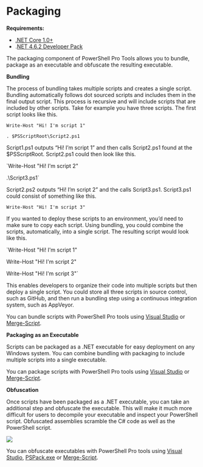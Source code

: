 # Packaging

**Requirements:**

* [.NET Core 1.0+](https://github.com/dotnet/core/releases)
* .[NET 4.6.2 Developer Pack](https://www.microsoft.com/en-us/download/details.aspx?id=53321)

The packaging component of PowerShell Pro Tools allows you to bundle, package as an executable and obfuscate the resulting executable.

**Bundling**

The process of bundling takes multiple scripts and creates a single script. Bundling automatically follows dot sourced scripts and includes them in the final output script. This process is recursive and will include scripts that are included by other scripts. Take for example you have three scripts. The first script looks like this.

`Write-Host "Hi! I'm script 1"`

`. $PSScriptRoot\Script2.ps1`

Script1.ps1 outputs “Hi! I’m script 1” and then calls Script2.ps1 found at the $PSScriptRoot. Script2.ps1 could then look like this.

\`Write-Host "Hi! I'm script 2"

.\Script3.ps1\`

Script2.ps2 outputs “Hi! I’m script 2” and the calls Script3.ps1. Script3.ps1 could consist of something like this.

`Write-Host "Hi! I'm script 3"`

If you wanted to deploy these scripts to an environment, you’d need to make sure to copy each script. Using bundling, you could combine the scripts, automatically, into a single script. The resulting script would look like this.

\`Write-Host "Hi! I'm script 1"

Write-Host "Hi! I'm script 2"

Write-Host "Hi! I'm script 3"\`

This enables developers to organize their code into multiple scripts but then deploy a single script. You could store all three scripts in source control, such as GitHub, and then run a bundling step using a continuous integration system, such as AppVeyor.

You can bundle scripts with PowerShell Pro tools using [Visual Studio](https://poshtools.com/docs/posh-pro-tools/bundling-packaging-msbuild/) or [Merge-Script](https://poshtools.com/docs/posh-pro-tools/merge-script/).

**Packaging as an Executable**

Scripts can be packaged as a .NET executable for easy deployment on any Windows system. You can combine bundling with packaging to include multiple scripts into a single executable.

You can package scripts with PowerShell Pro tools using [Visual Studio](https://poshtools.com/docs/posh-pro-tools/bundling-packaging-msbuild/) or [Merge-Script](https://poshtools.com/docs/posh-pro-tools/merge-script/).

**Obfuscation**

Once scripts have been packaged as a .NET executable, you can take an additional step and obfuscate the executable. This will make it much more difficult for users to decompile your executable and inspect your PowerShell script. Obfuscated assemblies scramble the C\# code as well as the PowerShell script.

![](https://i2.wp.com/poshtools.com/wp-content/uploads/2017/06/2017-06-28_11-06-46.png?resize=1024%2C441&ssl=1)

You can obfuscate executables with PowerShell Pro tools using [Visual Studio](https://poshtools.com/docs/posh-pro-tools/bundling-packaging-msbuild/), [PSPack.exe](https://poshtools.com/docs/posh-pro-tools/pspack-exe/) or [Merge-Script](https://poshtools.com/docs/posh-pro-tools/merge-script/).


